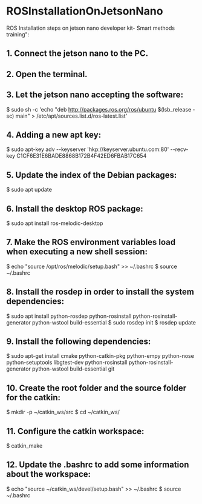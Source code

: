 # ROSInstallationOnJetsonNano
ROS Installation steps on jetson nano developer kit- Smart methods training":

## 1.	Connect the jetson nano to the PC.
## 2.	Open the terminal.
## 3.	Let the jetson nano accepting the software: 
$ sudo sh -c 'echo "deb http://packages.ros.org/ros/ubuntu $(lsb_release -sc) main" > /etc/apt/sources.list.d/ros-latest.list'   

## 4.	Adding a new apt key:
$ sudo apt-key adv --keyserver 'hkp://keyserver.ubuntu.com:80' --recv-key C1CF6E31E6BADE8868B172B4F42ED6FBAB17C654

## 5.	Update the index of the Debian packages:
$ sudo apt update

## 6.	Install the desktop ROS package:
$ sudo apt install ros-melodic-desktop

## 7.	Make the ROS environment variables load when executing a new shell session:
$ echo "source /opt/ros/melodic/setup.bash" >> ~/.bashrc 
$ source ~/.bashrc

## 8.	Install the rosdep in order to install the system dependencies:
$ sudo apt install python-rosdep python-rosinstall python-rosinstall-generator python-wstool build-essential
$ sudo rosdep init 
$ rosdep update

## 9.	Install the following dependencies:
$ sudo apt-get install cmake python-catkin-pkg python-empy python-nose python-setuptools libgtest-dev python-rosinstall python-rosinstall-generator python-wstool build-essential git

## 10.	Create the root folder and the source folder for the catkin:
$ mkdir -p ~/catkin_ws/src 
$ cd ~/catkin_ws/ 

## 11.	Configure the catkin workspace:
$ catkin_make

## 12.	Update the .bashrc to add some information about the workspace:
$ echo "source ~/catkin_ws/devel/setup.bash" >> ~/.bashrc 
$ source ~/.bashrc
